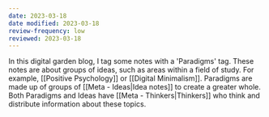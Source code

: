 ```yaml
---
date: 2023-03-18
date modified: 2023-03-18
review-frequency: low
reviewed: 2023-03-18
---
```

In this digital garden blog, I tag some notes with a 'Paradigms' tag. These notes are about groups of ideas, such as areas within a field of study. For example, [[Positive Psychology]] or [[Digital Minimalism]]. Paradigms are made up of groups of [[Meta - Ideas|Idea notes]] to create a greater whole. Both Paradigms and Ideas have [[Meta - Thinkers|Thinkers]] who think and distribute information about these topics.